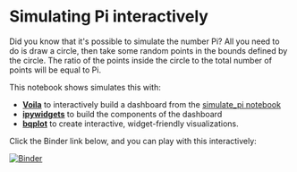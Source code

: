 # Simulating Pi interactively

Did you know that it's possible to simulate the number Pi? All you need to do
is draw a circle, then take some random points in the bounds defined by the
circle. The ratio of the points inside the circle to the total number of
points will be equal to Pi.

This notebook shows simulates this with:

* [**Voila**](https://github.com/quantstack/voila) to interactively build a dashboard from
  the [simulate_pi notebook](simulate_pi.ipynb)
* [**ipywidgets**](https://github.com/jupyter-widgets/ipywidgets) to build the
  components of the dashboard
* [**bqplot**](https://github.com/bloomberg/bqplot) to create interactive, widget-friendly
  visualizations.
  
Click the Binder link below, and you can play with this interactively:

[![Binder](https://mybinder.org/badge_logo.svg)](https://mybinder.org/v2/gh/choldgraf/pisim/master?urlpath=voila)
